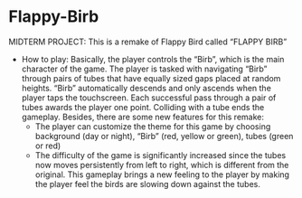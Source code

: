 # Flappy-Birb

MIDTERM PROJECT:
This is a remake of Flappy Bird called “FLAPPY BIRB” 
- How to play: Basically, the player controls the “Birb”, which is the main character of the game. The player is tasked with navigating “Birb” through pairs of tubes that have equally sized gaps placed at random heights. “Birb” automatically descends and only ascends when the player taps the touchscreen. Each successful pass through a pair of tubes awards the player one point. Colliding with a tube ends the gameplay. Besides, there are some new features for this remake: 
  +	The player can customize the theme for this game by choosing background (day or night), “Birb” (red, yellow or green), tubes (green or red) 
  +	The difficulty of the game is significantly increased since the tubes now moves persistently from left to right, which is different from the original. This gameplay brings a new feeling to the player by making the player feel the birds are slowing down against the tubes.
